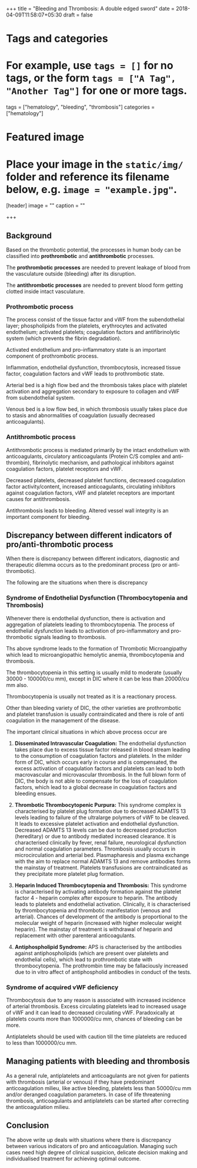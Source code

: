 +++
title = "Bleeding and Thrombosis: A double edged sword"
date = 2018-04-09T11:58:07+05:30
draft = false

# Tags and categories
# For example, use `tags = []` for no tags, or the form `tags = ["A Tag", "Another Tag"]` for one or more tags.
tags = ["hematology", "bleeding", "thrombosis"]
categories = ["hematology"]

# Featured image
# Place your image in the `static/img/` folder and reference its filename below, e.g. `image = "example.jpg"`.
[header]
image = ""
caption = ""

+++

## Background

Based on the thrombotic potential, the processes in 
human body can be classified into **prothrombotic** and **antithrombotic**
processes.

The **prothrombotic processes** are needed to prevent
leakage of blood from the vasculature outside (bleeding) 
after its disruption.

The **antithrombotic processes** are needed to prevent blood 
form getting clotted inside intact vasculature.

### Prothrombotic process

The process consist of the tissue factor and vWF from the 
subendothelial layer; phospholipids from the platelets, 
erythrocytes and activated endothelium; activated platelets; 
coagulation factors and antifibrinolytic system (which prevents 
the fibrin degradation).

Activated endothelium and pro-inflammatory state is an important 
component of prothrombotic process.

Inflammation, endothelial dysfunction, thrombocytosis, increased 
tissue factor, coagulation factors and vWF leads to prothrombotic 
state.

Arterial bed is a high flow bed and the thrombosis takes place 
with platelet activation and aggregation secondary to exposure 
to collagen and vWF from subendothelial system.

Venous bed is a low flow bed, in which thrombosis usually takes 
place due to stasis and abnormalities of coagulation (usually 
decreased anticoagulants).

### Antithrombotic process

Antithrombotic process is mediated primarily by the intact 
endothelium with anticoagulants, circulatory anticoagulants 
(Protein C/S complex and anti-thrombin), fibrinolytic mechanism, 
and pathological inhibitors against coagulation factors, platelet 
receptors and vWF.

Decreased platelets, decreased platelet functions, decreased 
coagulation factor activity/content, increased anticoagulants, 
circulating inhibitors against coagulation factors, vWF and 
platelet receptors are important causes for antithrombosis.

Antithrombosis leads to bleeding. Altered vessel wall integrity 
is an important component for bleeding.

## Discrepancy between different indicators of pro/anti-thrombotic process

When there is discrepancy between different indicators, 
diagnostic and therapeutic dilemma occurs as to the predominant 
process (pro or anti-thrombotic).

The following are the situations when there is discrepancy

### Syndrome of Endothelial Dysfunction (Thrombocytopenia and Thrombosis)

Whenever there is endothelial dysfunction, there is activation 
and aggregation of platelets  leading to thrombocytopenia. 
The process of endothelial dysfunction leads to activation 
of pro-inflammatory and pro-thrombotic signals leading to 
thrombosis.

Ths above syndrome leads to the formation of Thrombotic Microangipathy 
which lead to microangiopathic hemolytic anemia, thrombocytopenia 
and thrombosis.

The thrombocytopenia in this setting is usually mild to moderate 
(usually 30000 - 100000/cu mm), except in DIC where it can be less
than 20000/cu mm  also.

Thrombocytopenia is usually not treated as it is a reactionary 
process.

Other than bleeding variety of DIC, the other varieties 
are prothrombotic and platelet transfusion is usually contraindicated 
and there is role of anti coagulation in the management of the disease.

The important clinical situations in which above process occur are

1. **Disseminated Intravascular Coagulation:**  The endothelial 
dysfunction takes place due to excess tissue factor released 
in blood stream leading to the consumption of coagulation factors 
and platelets. In the milder form of DIC, which occurs early in 
course and is compensated, the excess activation of coagulation 
factors and platelets can lead to both macrovascular and microvascular 
thrombosis. In the full blown form of DIC, the body is not able to 
compensate for the loss of coagulation factors, which lead to 
a global decrease in coagulation factors and bleeding ensues.

1. **Thrombotic Thrombocytopenic Purpura:** This syndrome complex is 
characterised by platelet plug formation due to decreased ADAMTS 13  
levels leading to failure of the ultralarge polymers of vWF 
to be cleaved. It leads to excessive platelet activation and 
endothelial dysfunction. Decreased ADAMTS 13 levels can 
be due to decreased production (hereditary) or due to 
antibody mediated increased clearance. It is characterised clinically by fever, 
renal failure, neurological dysfunction and normal coagulation parameters. 
Thrombosis usually occurs in microcirculation and arterial bed.
Plasmapharesis and plasma exchange with the aim to replace 
normal ADAMTS 13 and remove antibodies forms the mainstay of 
treatment. Platelets transfusions are contraindicated as they 
precipitate more platelet plug formation.

1. **Heparin Induced Thrombocytopenia and Thrombosis:** This 
syndrome is characterised by activating antibody formation 
against the platelet factor 4 - heparin complex after 
exposure to heparin. The antibody leads to platelets and 
endothelial activation. Clinically, it is characterised by 
thrombocytopenia and thrombotic manifestation (venous and 
arterial). Chances of development of the antibody is proportional 
to the molecular weight of heparin (increased with higher 
molecular weight heparin). The mainstay of treatment is withdrawal 
of heparin and replacement with other parenteral anticoagulants.

1. **Antiphospholipid Syndrome:** APS is characterised by the 
antibodies against antiphospholipids (which are present over 
platelets and endothelial cells), which lead to prothrombotic state 
with thrombocytopenia. The prothrombin time may be fallaciously 
increased due to in vitro affect of antiphospholid antibodies 
in conduct of the tests.

### Syndrome of acquired vWF deficiency

Thrombocytosis due to any reason is associated with increased 
incidence of arterial thrombosis. Excess circulating platelets 
lead to increased usage of vWF and it can lead to decreased 
circulating vWF. Paradoxically at platelets counts more than 
1000000/cu mm, chances of bleeding can be more.

Antiplatelets should be used with caution till the time platelets 
are reduced to less than 1000000/cu mm.

## Managing patients with bleeding and thrombosis

As a general rule, antiplatelets and anticoagulants are not 
given for patients with thrombosis (arterial or venous) if they 
have predominant anticoagulation milieu, like active bleeding, 
platelets less than 50000/cu mm and/or deranged coagulation 
parameters. In case of life threatening thrombosis, anticoagulants and 
antiplatelets can be started after correcting the anticoagulation milieu.

## Conclusion

The above write up deals with situations where there is discrepancy 
between various indicators of pro and anticoagulation. Managing such 
cases need high degree of clinical suspicion, delicate decision 
making and individualised treatment for achieving optimal outcome.
